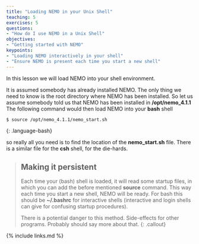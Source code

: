 ```yaml
---
title: "Loading NEMO in your Unix Shell"
teaching: 5
exercises: 5
questions:
- "How do I use NEMO in a Unix Shell"
objectives:
- "Getting started with NEMO"
keypoints:
- "Loading NEMO interactively in your shell"
- "Ensure NEMO is present each time you start a new shell"
---
```

In this lesson we will load NEMO into your shell environment.

It is assumed somebody
has already installed NEMO. The only thing we need to know is the root directory where
NEMO has been installed.
So let us assume somebody told us that NEMO has been installed in
**/opt/nemo_4.1.1**  The following command would then load NEMO into your **bash** shell

~~~
$ source /opt/nemo_4.1.1/nemo_start.sh
~~~
{: .language-bash}

so really all you need is to find the location of the
**nemo_start.sh** file.  There is a similar file for the **csh**
shell, for the die-hards.


> ## Making it persistent
>
> Each time your (bash) shell is loaded, it will read some startup files, in which
> you can add the before mentioned **source** command. This way each time
> you start a new shell, NEMO will be ready. For bash this should be **~/.bashrc**
> for interactive shells (interactive and login shells can give for confusing
> startup procedures).
>
> There is a potential danger to this method. Side-effects for other programs.
> Probably should say more about that.
{: .callout}




{% include links.md %}


